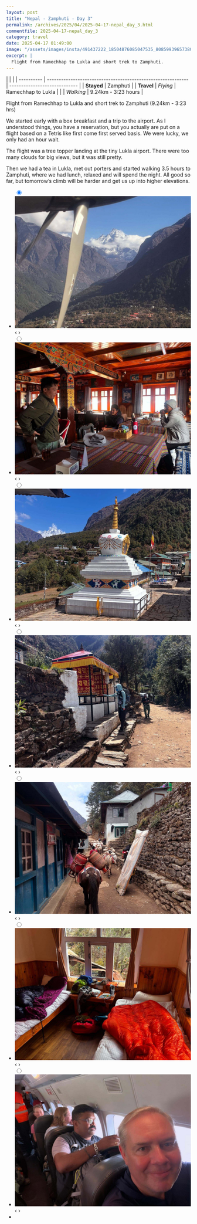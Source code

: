 ```yaml
---
layout: post
title: "Nepal - Zamphuti - Day 3"
permalink: /archives/2025/04/2025-04-17-nepal_day_3.html
commentfile: 2025-04-17-nepal_day_3
category: travel
date: 2025-04-17 01:49:00
image: "/assets/images/insta/491437222_18504876085047535_8085993965738003404_n_18046121339584441.jpg"
excerpt: |
  Flight from Ramechhap to Lukla and short trek to Zamphuti.
---
```


|            |                                                              |
| ---------- | ------------------------------------------------------------ | ----------------------------- |
| **Stayed** | Zamphuti |
| **Travel** | _Flying_                                                     | Ramechhap to Lukla         |
|            | _Walking_                                                    |   9.24km - 3:23 hours       |


Flight from Ramechhap to Lukla and short trek to Zamphuti (9.24km - 3:23 hrs)

We started early with a box breakfast and a trip to the airport. As I understood things, you have a reservation, but you actually are put on a flight based on a Tetris like first come first served basis. We were lucky, we only had an hour wait. 

The flight was a tree topper landing at the tiny Lukla airport. There were too many clouds for big views, but it was still pretty. 

Then we had a tea in Lukla, met out porters and started walking 3.5 hours to Zamphuti, where we had lunch, relaxed and will spend the night. All good so far, but tomorrow’s climb will be harder and get us up into higher elevations.

<ul class="slides">
    <input type="radio" name="radio-btn" id="img-1" checked="checked" />
    <li class="slide-container">
        <div class="slide">
          <a href="/assets/images/insta/491431431_18504876139047535_3052760616677844811_n_17904704247148271.jpg"><img src="/assets/images/insta/491431431_18504876139047535_3052760616677844811_n_17904704247148271.jpg" /></a>
        </div>
    <div class="nav">
      <label for="img-7" class="prev">&#x2039;</label>
      <label for="img-2" class="next">&#x203a;</label>
    </div>
    </li>
        <input type="radio" name="radio-btn" id="img-2"  />
    <li class="slide-container">
        <div class="slide">
          <a href="/assets/images/insta/490413871_18504876805047535_8695448858280271490_n_17912863527000734.jpg"><img src="/assets/images/insta/490413871_18504876805047535_8695448858280271490_n_17912863527000734.jpg" /></a>
        </div>
    <div class="nav">
      <label for="img-1" class="prev">&#x2039;</label>
      <label for="img-3" class="next">&#x203a;</label>
    </div>
    </li>
        <input type="radio" name="radio-btn" id="img-3"  />
    <li class="slide-container">
        <div class="slide">
          <a href="/assets/images/insta/491437234_18504876796047535_8361223753069111074_n_18076061428796625.jpg"><img src="/assets/images/insta/491437234_18504876796047535_8361223753069111074_n_18076061428796625.jpg" /></a>
        </div>
    <div class="nav">
      <label for="img-2" class="prev">&#x2039;</label>
      <label for="img-4" class="next">&#x203a;</label>
    </div>
    </li>
        <input type="radio" name="radio-btn" id="img-4"  />
    <li class="slide-container">
        <div class="slide">
          <a href="/assets/images/insta/490470840_18504876814047535_4216992734997118255_n_18080274763672772.jpg"><img src="/assets/images/insta/490470840_18504876814047535_4216992734997118255_n_18080274763672772.jpg" /></a>
        </div>
    <div class="nav">
      <label for="img-3" class="prev">&#x2039;</label>
      <label for="img-5" class="next">&#x203a;</label>
    </div>
    </li>
        <input type="radio" name="radio-btn" id="img-5"  />
    <li class="slide-container">
        <div class="slide">
          <a href="/assets/images/insta/491432082_18504876787047535_5928324679547185995_n_17945762291843779.jpg"><img src="/assets/images/insta/491432082_18504876787047535_5928324679547185995_n_17945762291843779.jpg" /></a>
        </div>
    <div class="nav">
      <label for="img-4" class="prev">&#x2039;</label>
      <label for="img-6" class="next">&#x203a;</label>
    </div>
    </li>
        <input type="radio" name="radio-btn" id="img-6"  />
    <li class="slide-container">
        <div class="slide">
          <a href="/assets/images/insta/491507655_18504876775047535_6177279396071627447_n_17902574844053626.jpg"><img src="/assets/images/insta/491507655_18504876775047535_6177279396071627447_n_17902574844053626.jpg" /></a>
        </div>
    <div class="nav">
      <label for="img-5" class="prev">&#x2039;</label>
      <label for="img-7" class="next">&#x203a;</label>
    </div>
    </li> 
    <input type="radio" name="radio-btn" id="img-7" />
    <li class="slide-container">
        <div class="slide">
          <a href="/assets/images/insta/491437222_18504876085047535_8085993965738003404_n_18046121339584441.jpg"><img src="/assets/images/insta/491437222_18504876085047535_8085993965738003404_n_18046121339584441.jpg" /></a>
        </div>
    <div class="nav">
      <label for="img-6" class="prev">&#x2039;</label>
      <label for="img-1" class="next">&#x203a;</label>
    </div>
    </li>
			
<li class="nav-dots">
      <label for="img-1" class="nav-dot" id="img-dot-1"></label>
      <label for="img-2" class="nav-dot" id="img-dot-2"></label>
      <label for="img-3" class="nav-dot" id="img-dot-3"></label>
      <label for="img-4" class="nav-dot" id="img-dot-4"></label>
      <label for="img-5" class="nav-dot" id="img-dot-5"></label>
      <label for="img-6" class="nav-dot" id="img-dot-6"></label>
      <label for="img-7" class="nav-dot" id="img-dot-7"></label>

</li>
</ul>